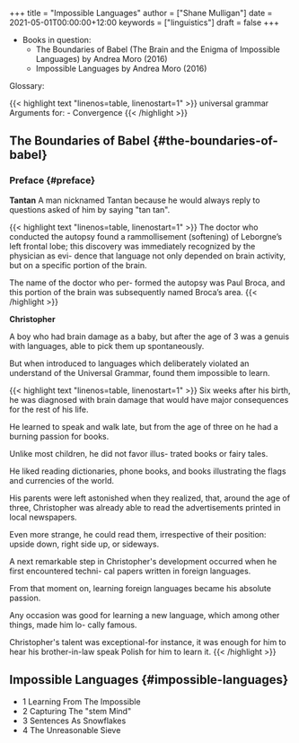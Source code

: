 +++
title = "Impossible Languages"
author = ["Shane Mulligan"]
date = 2021-05-01T00:00:00+12:00
keywords = ["linguistics"]
draft = false
+++

-   Books in question:
    -   <span class="underline">The Boundaries of Babel</span> (The Brain and the Enigma of Impossible Languages) by Andrea Moro (2016)
    -   <span class="underline">Impossible Languages</span> by Andrea Moro (2016)

Glossary:

{{< highlight text "linenos=table, linenostart=1" >}}
universal grammar
    Arguments for:
    - Convergence
{{< /highlight >}}


## The Boundaries of Babel {#the-boundaries-of-babel}


### Preface {#preface}

<span class="underline">**Tantan**</span>
 A man nicknamed Tantan because he would always
 reply to questions asked of him by saying "tan
 tan".

{{< highlight text "linenos=table, linenostart=1" >}}
The doctor who conducted the autopsy found a
rammollisement (softening) of Leborgne’s left
frontal lobe; this discovery was immediately
recognized by the physician as evi- dence that
language not only depended on brain activity,
but on a specific portion of the brain.

The name of the doctor who per- formed the
autopsy was Paul Broca, and this portion of
the brain was subsequently named Broca’s area.
{{< /highlight >}}

<span class="underline">**Christopher**</span>

A boy who had brain damage as a baby, but
after the age of 3 was a genuis with
languages, able to pick them up spontaneously.

But when introduced to languages which
deliberately violated an understand of the
Universal Grammar, found them impossible to
learn.

{{< highlight text "linenos=table, linenostart=1" >}}
Six weeks after his birth, he was diagnosed
with brain damage that would have major
consequences for the rest of his life.

He learned to speak and walk late, but from
the age of three on he had a burning passion
for books.

Unlike most children, he did not favor illus-
trated books or fairy tales.

He liked reading dictionaries, phone books,
and books illustrating the flags and
currencies of the world.

His parents were left astonished when they
realized, that, around the age of three,
Christopher was already able to read the
advertisements printed in local newspapers.

Even more strange, he could read them,
irrespective of their position: upside down,
right side up, or sideways.

A next remarkable step in Christopher's
development occurred when he first encountered
techni- cal papers written in foreign
languages.

From that moment on, learning foreign
languages became his absolute passion.

Any occasion was good for learning a new
language, which among other things, made him
lo- cally famous.

Christopher's talent was exceptional-for
instance, it was enough for him to hear his
brother-in-law speak Polish for him to learn
it.
{{< /highlight >}}


## Impossible Languages {#impossible-languages}

-   1 Learning From The Impossible
-   2 Capturing The "stem Mind"
-   3 Sentences As Snowflakes
-   4 The Unreasonable Sieve